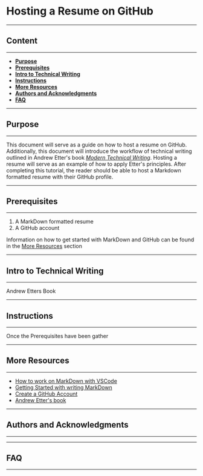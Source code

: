 # **Hosting a Resume on GitHub**
***
## **Content**
***
  - [**Purpose**](#purpose)
  - [**Prerequisites**](#prerequisites)
  - [**Intro to Technical Writing**](#intro-to-technical-writing)
  - [**Instructions**](#instructions)
  - [**More Resources**](#more-resources)
  - [**Authors and Acknowledgments**](#authors-and-acknowledgments)
  - [**FAQ**](#faq)
***
## **Purpose**
***  
This document will serve as a guide on how to host a resume on GitHub. Additionally, this document will introduce the workflow of technical writing outlined in Andrew Etter's book [_Modern Technical Writing_][Andrew's Book]. Hosting a resume will serve as an example of how to apply Etter's principles. After completing this tutorial, the reader should be able to host a Markdown formatted resume with their GitHub profile.
***
## **Prerequisites**
***
1. A MarkDown formatted resume
2. A GitHub account

Information on how to get started with MarkDown and GitHub can be found in the [More Resources](#more-resources) section
***
## **Intro to Technical Writing**
***
Andrew Etters Book
***
## **Instructions**
***
Once the Prerequisites have been gather 
***
## **More Resources**
***
* [How to work on MarkDown with VSCode][MarkDown VSCode]
* [Getting Started with writing MarkDown][MarkDown tutor]
* [Create a GitHub Account][GitHub create]
* [Andrew Etter's book][Andrew's Book]

***
## **Authors and Acknowledgments**
***
***
## **FAQ**
***
[MarkDown VSCode]: https://code.visualstudio.com/docs/languages/markdown
[MarkDown tutor]: https://www.markdowntutorial.com
[Andrew's Book]: https://www.amazon.ca/Modern-Technical-Writing-Introduction-Documentation-ebook/dp/B01A2QL9SS
[GitHub create]: https://github.com/join
